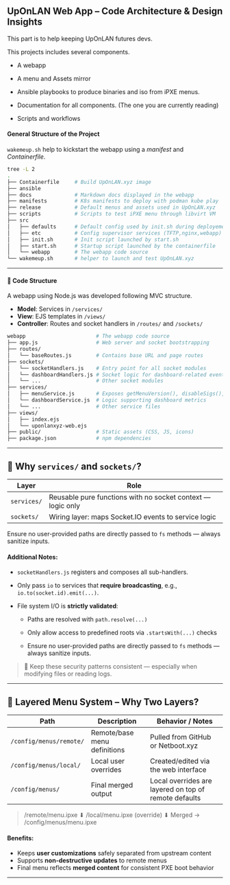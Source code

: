## UpOnLAN Web App – Code Architecture & Design Insights

This part is to help keeping UpOnLAN futures devs. 

This projects includes several components.

* A webapp

* A menu and Assets mirror

* Ansible playbooks to produce binaries and iso from iPXE menus.

* Documentation for all components. (The one you are currently reading)

* Scripts and workflows

#### General Structure of the Project

`wakemeup.sh` help to kickstart the webapp using a *manifest* and *Containerfile*.

```bash
tree -L 2
.
├── Containerfile     # Build UpOnLAN.xyz image
├── ansible
├── docs              # Markdown docs displayed in the webapp
├── manifests         # K8s manifests to deploy with podman kube play
├── release           # Default menus and assets used in UpOnLAN.xyz
├── scripts           # Scripts to test iPXE menu through libvirt VM
├── src               
│   ├── defaults      # Default config used by init.sh during deployement
│   ├── etc           # Config supervisor services (TFTP,nginx,webapp)
│   ├── init.sh       # Init script launched by start.sh
│   ├── start.sh      # Startup script launched by the containerfile
│   └── webapp        # The webapp code source
└── wakemeup.sh       # helper to launch and test UpOnLAN.xyz
```

---

#### 🧱 Code Structure

A webapp using Node.js was developed following MVC structure. 

- **Model**: Services in `/services/`
- **View**: EJS templates in `/views/`
- **Controller**: Routes and socket handlers in `/routes/` and `/sockets/`

```bash
webapp                       # The webapp code source
├── app.js                   # Web server and socket bootstrapping
├── routes/
│   └── baseRoutes.js        # Contains base URL and page routes
├── sockets/
│   └── socketHandlers.js    # Entry point for all socket modules
│   └── dashboardHandlers.js # Socket logic for dashboard-related events
│   └── ...                  # Other socket modules
├── services/
│   ├── menuService.js       # Exposes getMenuVersion(), disableSigs(), etc.
│   └── dashboardService.js  # Logic supporting dashboard metrics
│   └── ...                  # Other service files
├── views/
│   ├── index.ejs
│   └── uponlanxyz-web.ejs
├── public/                  # Static assets (CSS, JS, icons)
├── package.json             # npm dependencies
```

---

## 🔌 Why `services/` and `sockets/`?

| Layer       | Role                                                         |
|-------------|--------------------------------------------------------------|
| `services/` | Reusable pure functions with no socket context — logic only  |
| `sockets/`  | Wiring layer: maps Socket.IO events to service logic         |

Ensure no user-provided paths are directly passed to `fs` methods — always sanitize inputs.


#### Additional Notes:

* `socketHandlers.js` registers and composes all sub-handlers.
  
* Only pass `io` to services that **require broadcasting**, e.g., `io.to(socket.id).emit(...)`.
  
* File system I/O is **strictly validated**:

  - Paths are resolved with `path.resolve(...)`

  - Only allow access to predefined roots via `.startsWith(...)` checks

  - Ensure no user-provided paths are directly passed to `fs` methods — always sanitize inputs.


> 🔐 Keep these security patterns consistent — especially when modifying files or reading logs.

---

## 🧩 Layered Menu System – Why Two Layers?

| Path                         | Description                            | Behavior / Notes                                              |
|------------------------------|----------------------------------------|---------------------------------------------------------------|
| `/config/menus/remote/`      | Remote/base menu definitions           | Pulled from GitHub or Netboot.xyz                             |
| `/config/menus/local/`       | Local user overrides                   | Created/edited via the web interface                          |
| `/config/menus/`             | Final merged output                    | Local overrides are layered on top of remote defaults         |

>
> /remote/menu.ipxe
>        ⬇
> /local/menu.ipxe (override)
>        ⬇
>       Merged → /config/menus/menu.ipxe
>

#### Benefits:
- Keeps **user customizations** safely separated from upstream content
- Supports **non-destructive updates** to remote menus
- Final menu reflects **merged content** for consistent PXE boot behavior

---
